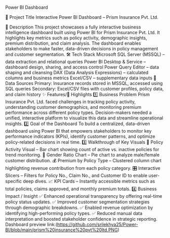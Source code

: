 Power BI Dashboard

📌 Project Title
Interactive Power BI Dashboard – Prism Insurance Pvt. Ltd.

📝 Description
This project showcases a fully interactive business intelligence dashboard built using Power BI for Prism Insurance Pvt. Ltd. It highlights key metrics such as policy activity, demographic insights, premium distribution, and claim analysis. The dashboard enables stakeholders to make faster, data-driven decisions in policy management and customer segmentation.
🛠️ Tech Stack
Microsoft SQL Server (MSSQL) – data extraction and relational queries
Power BI Desktop & Service – dashboard design, sharing, and access control
Power Query Editor – data shaping and cleansing
DAX (Data Analysis Expressions) – calculated columns and business metrics
Excel/CSV – supplementary data inputs
📂 Data Sources
Primary: Insurance records stored in MSSQL, accessed using SQL queries
Secondary: Excel/CSV files with customer profiles, policy data, and claim history
✨ Features/🌟 Highlights
1️⃣ Business Problem
Prism Insurance Pvt. Ltd. faced challenges in tracking policy activity, understanding customer demographics, and monitoring premium performance across different policy types. Decision-makers needed a unified, interactive platform to visualize this data and streamline operational insights.
2️⃣ Goal of the Dashboard
To build a centralized, data-driven dashboard using Power BI that empowers stakeholders to monitor key performance indicators (KPIs), identify customer patterns, and optimize policy-related decisions in real time.
3️⃣ Walkthrough of Key Visuals
📌 Policy Activity Visual – Bar chart showing count of active vs. inactive policies for trend monitoring.
👥 Gender Ratio Chart – Pie chart to analyze male/female customer distribution.
💰 Premium by Policy Type – Clustered column chart highlighting revenue contribution from each policy category.
🎛️ Interactive Slicers – Filters for Policy No., Claim No., and Customer ID to enable user-specific deep dives.
📈 KPI Cards – Instantly accessible metrics such as total policies, claims approved, and monthly premium totals.
4️⃣ Business Impact / Insight
✅ Enhanced operational transparency by offering real-time policy status updates.
✅ Improved customer segmentation strategies through demographic breakdowns.
✅ Enabled revenue optimization by identifying high-performing policy types.
✅ Reduced manual data interpretation and boosted stakeholder confidence in strategic reporting.
Dashboard preview link:(https://github.com/srilekhya25/Power-BI/blob/main/prism%20insurance%20pvt%20ltd.PNG)
